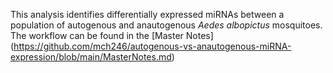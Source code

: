 This analysis identifies differentially expressed miRNAs between a population of autogenous and anautogenous _Aedes albopictus_ mosquitoes. The workflow can be found in the [Master Notes] (https://github.com/mch246/autogenous-vs-anautogenous-miRNA-expression/blob/main/MasterNotes.md)
